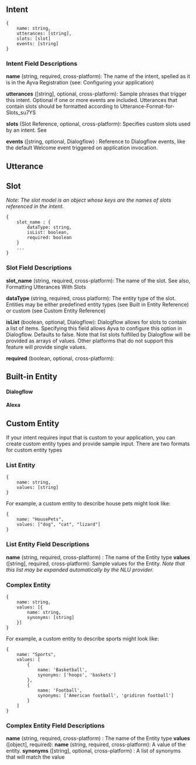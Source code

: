 ## Intent

```
{
    name: string,
    utterances: [string],
    slots: [slot]
    events: [string]
}
```

### Intent Field Descriptions

__name__ (string, required, cross-platform): The name of the intent, spelled as it is in the Ayva Registration (see: Configuring your application)

__utterances__ ([string], optional, cross-platform): Sample phrases that trigger this intent. Optional if one or more events are included. Utterances that contain slots should be formatted according to Utterance-Format-for-Slots_su7YS

__slots__ (Slot Reference, optional, cross-platform): Specifies custom slots used by an intent. See 

__events__ ([string, optional, Dialogflow) : Reference to Dialogflow events, like the default Welcome event triggered on application invocation.



## Utterance

## Slot

_Note: The slot model is an object whose keys are the names of slots referenced in the intent._

```
{
    slot_name : {
        dataType: string,
        isList: boolean,
        required: boolean
    }
    ...
}
```

### Slot Field Descriptions

__slot_name__ (string, required, cross-platform): The name of the slot. See also, Formatting Utterances With Slots

__dataType__ (string, required, cross platform): The entity type of the slot. Entities may be either predefined entity types (see Built in Entity Reference) or custom (see Custom Entity Reference) 

__isList__ (boolean, optional, Dialogflow): Dialogflow allows for slots to contain a list of items. Specifying this field allows Ayva to configure this option in Dialogflow. Defaults to false. Note that list slots fulfilled by Dialogflow will be provided as arrays of values. Other platforms that do not support this feature will provide single values.

__required__ (boolean, optional, cross-platform): 

## Built-in Entity


#### Dialogflow

#### Alexa

## Custom Entity

If your intent requires input that is custom to your application, you can create custom entity types and provide sample input. There are two formats for custom entity types

### List Entity

```
{
    name: string,
    values: [string]
}
```

For example, a custom entity to describe house pets might look like:

```
{
    name: "HousePets", 
    values: ["dog", "cat", "lizard"]
}
```
### List Entity Field Descriptions

__name__ (string, required, cross-platform) : The name of the Entity type
__values__ ([string], required, cross-platform): Sample values for the Entity.
 _Note that this list may be expanded automatically by the NLU provider._

### Complex Entity

```
{
    name: string,
    values: [{
        name: string,
        synonyms: [string]
    }]
}
```

For example, a custom entity to describe sports might look like:
```
{
    name: "Sports",
    values: [
        {
            name: 'Basketball',
            synonyms: ['hoops', 'baskets']
        },
        {
            name: 'Football',
            synonyms: ['American football', 'gridiron football']
        }
    ]
}
```
### Complex Entity Field Descriptions
__name__ (string, required, cross-platform) : The name of the Entity type
__values__ ([object], required): 
    __name__ (string, required, cross-platform): A value of the entity.
    __synonyms__ ([string], optional, cross-platform) : A list of synonyms that will match the value
